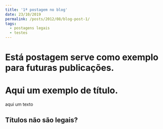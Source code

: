 ```yaml
---
title: '1ª postagem no blog'
date: 23/10/2019
permalink: /posts/2012/08/blog-post-1/
tags:
  - postagens legais
  - testes
---
```


Está postagem serve como exemplo para futuras publicações.
======

Aqui um exemplo de título.
======
aqui um texto

Títulos não são legais?
------
